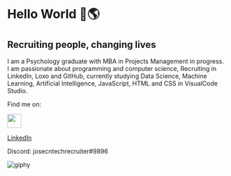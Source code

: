 # Hello World 👋🌎

## Recruiting people, changing lives

I am a Psychology graduate with MBA in Projects
Management in progress. I am passionate about
programming and computer science, Recruiting in LinkedIn, Loxo and GitHub, currently studying Data Science, Machine Learning, Artificial Intelligence, JavaScript, HTML and CSS in VisualCode Studio.

Find me on:

<p align="left"> <a href="https://www.linkedin.com/in/josecneto2" target="_blank" rel="noreferrer"><img src="https://raw.githubusercontent.com/danielcranney/readme-generator/main/public/icons/socials/linkedin.svg" width="32" height="32" /></a></p>

<div class="badge-base LI-profile-badge" data-locale="en_US" data-size="medium" data-theme="light" data-type="VERTICAL" data-vanity="josecneto2" data-version="v1"><a class="badge-base__link LI-simple-link" href="https://br.linkedin.com/in/josecneto2/en?trk=profile-badge">LinkedIn</a></div>
              
Discord: josecntechrecruiter#9896         


![giphy](https://user-images.githubusercontent.com/91694294/166316388-5e2ceb72-d18c-447d-a54d-cc5c5a8a4b1f.gif)


<!--

**JoseCastellaniNeto/JoseCastellaniNeto** is a ✨ _special_ ✨ repository because its `README.md` (this file) appears on your GitHub profile.

Here are some ideas to get you started:

- 🔭 I’m currently working on ...
- 🌱 I’m currently learning ...
- 👯 I’m looking to collaborate on ...
- 🤔 I’m looking for help with ...
- 💬 Ask me about ...
- 📫 How to reach me: ...
- 😄 Pronouns: ...
- ⚡ Fun fact: ...
-->

